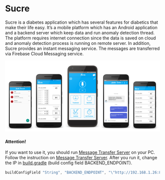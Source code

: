 # Sucre
Sucre is a diabetes application which has several features for diabetics that make their life easy. It’s a mobile platform which has an Android application and a backend server which keep data and run anomaly detection thread. The platform requires internet connection since the data is saved on cloud and anomaly detection process is running on remote server. In addition, Sucre provides an instant messaging service. The messages are transferred via Firebase Cloud Messaging service. 

![screens](./images/screens.png)

#### Attention!

If you want to use it, you should run [Message Transfer Server](https://github.com/ilkayaktas/MessageTransferServer) on your PC. Follow the instruction on [Message Transfer Server](https://github.com/ilkayaktas/MessageTransferServer). After you run it, change the IP in [build.gradle](./app/build.gradle) (build config field BACKEND_ENDPOINT).

```groovy
buildConfigField "String", "BACKEND_ENDPOINT", "\"http://192.168.1.26:8080/\""
```